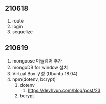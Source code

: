 ## 210618
1. route
2. login
3. sequelize
   
## 210619
1. mongoose 미들웨어 추가
2. mongoDB for window 설치
3. Virtual Box 구성 (Ubuntu 18.04)
4. npm(dotenv, bcrypt)
   1. dotenv
      1. https://devhyun.com/blog/post/23
   2. bcrypt
